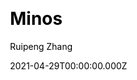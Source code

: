 ---
title: Minos
github: https://github.com/ppoffice/hexo-theme-minos
demo: http://ppoffice.github.io/hexo-theme-minos/
license: MIT
author: Ruipeng Zhang
author_link: ''
author_twitter: ''
date: 2021-04-29T00:00:00.000Z
ssg:
  - Hexo
cms: null
css: null
category: null
description: A simple and retro styled Hexo theme, concentrated more on your ideas.
draft: true
publish_date: '2015-05-17T07:46:09Z'
update_date: '2022-06-04T06:32:51Z'
github_star: 726
github_fork: 202
---
